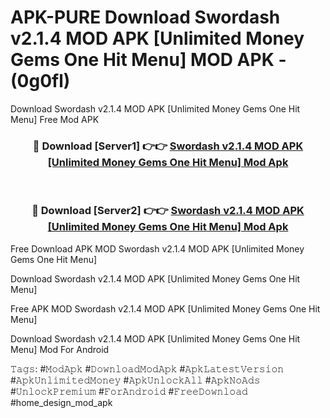# APK-PURE Download Swordash v2.1.4 MOD APK [Unlimited Money Gems One Hit Menu] MOD APK - (0g0fl)
Download Swordash v2.1.4 MOD APK [Unlimited Money Gems One Hit Menu] Free Mod APK

<div align="center">
<h3>🔴 Download [Server1] 👉👉 <a href="https://apk-comot.site?title=Swordash_v2.1.4_MOD_APK_[Unlimited_Money_Gems_One_Hit_Menu]">Swordash v2.1.4 MOD APK [Unlimited Money Gems One Hit Menu] Mod Apk</a></h3><br>

<h3>🔴 Download [Server2] 👉👉 <a href="https://apk-comot.site?title=Swordash_v2.1.4_MOD_APK_[Unlimited_Money_Gems_One_Hit_Menu]">Swordash v2.1.4 MOD APK [Unlimited Money Gems One Hit Menu] Mod Apk</a></h3>
</div>


Free Download APK MOD Swordash v2.1.4 MOD APK [Unlimited Money Gems One Hit Menu]

Download Swordash v2.1.4 MOD APK [Unlimited Money Gems One Hit Menu] 

Free APK MOD Swordash v2.1.4 MOD APK [Unlimited Money Gems One Hit Menu] 

Download Swordash v2.1.4 MOD APK [Unlimited Money Gems One Hit Menu] Mod For Android

𝚃𝚊𝚐𝚜: #𝙼𝚘𝚍𝙰𝚙𝚔 #𝙳𝚘𝚠𝚗𝚕𝚘𝚊𝚍𝙼𝚘𝚍𝙰𝚙𝚔 #𝙰𝚙𝚔𝙻𝚊𝚝𝚎𝚜𝚝𝚅𝚎𝚛𝚜𝚒𝚘𝚗 #𝙰𝚙𝚔𝚄𝚗𝚕𝚒𝚖𝚒𝚝𝚎𝚍𝙼𝚘𝚗𝚎𝚢 #𝙰𝚙𝚔𝚄𝚗𝚕𝚘𝚌𝚔𝙰𝚕𝚕 #𝙰𝚙𝚔𝙽𝚘𝙰𝚍𝚜 #𝚄𝚗𝚕𝚘𝚌𝚔𝙿𝚛𝚎𝚖𝚒𝚞𝚖 #𝙵𝚘𝚛𝙰𝚗𝚍𝚛𝚘𝚒𝚍 #𝙵𝚛𝚎𝚎𝙳𝚘𝚠𝚗𝚕𝚘𝚊𝚍 #home_design_mod_apk